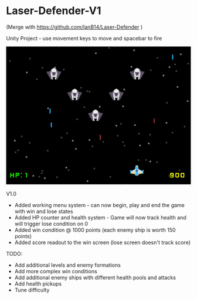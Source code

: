 # Laser-Defender-V1

(Merge with https://github.com/IanB14/Laser-Defender )


Unity Project - use movement keys to move and spacebar to fire

<img src="https://github.com/IanB14/Laser-Defender/blob/master/screenshot2.PNG">

V1.0

+ Added working menu system - can now begin, play and end the game with win and lose states
+ Added HP counter and health system - Game will now track health and will trigger lose condition on 0
+ Added win condition @ 1000 points (each enemy ship is worth 150 points)
+ Added score readout to the win screen (lose screen doesn't track score)

TODO:

* Add additional levels and enemy formations
* Add more complex win conditions
* Add additional enemy ships with different health pools and attacks
* Add health pickups
* Tune difficulty

